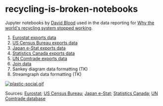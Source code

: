 # recycling-is-broken-notebooks

Jupyter notebooks by [David Blood](https://twitter.com/davidcblood) used in the data reporting for [Why the world's recycling system stopped working](https://www.ft.com/content/360e2524-d71a-11e8-a854-33d6f82e62f8).

1. [Eurostat exports data](https://nbviewer.jupyter.org/github/ft-interactive/recycling-is-broken-notebooks/blob/master/01-wrangle-eurostat.ipynb)
2. [US Census Bureau exports data](https://nbviewer.jupyter.org/github/ft-interactive/recycling-is-broken-notebooks/blob/master/02-wrangle-ucsb.ipynb)
3. [Japan e-Stat exports data](https://nbviewer.jupyter.org/github/ft-interactive/recycling-is-broken-notebooks/blob/master/03-wrangle-estat.ipynb)
4. [Statistics Canada exports data](https://nbviewer.jupyter.org/github/ft-interactive/recycling-is-broken-notebooks/blob/master/04-wrangle-statscan.ipynb)
5. [UN Comtrade exports data](https://nbviewer.jupyter.org/github/ft-interactive/recycling-is-broken-notebooks/blob/master/05-wrangle-un-comtrade.ipynb)
6. [Join data](https://nbviewer.jupyter.org/github/ft-interactive/recycling-is-broken-notebooks/blob/master/06-join.ipynb)
7. Sankey diagram data formatting (TK)
8. Streamgraph data formatting (TK)

[![plastic-social.gif](plastic-social.gif)](https://twitter.com/FinancialTimes/status/1055507657321254914)

Sources: [Eurostat](https://ec.europa.eu/eurostat/data/database); [US Census Bureau](https://usatrade.census.gov/index.php); [Japan e-Stat](https://www.e-stat.go.jp/en); [Statistics Canada](https://open.canada.ca/data/en/dataset/b1126a07-fd85-4d56-8395-143aba1747a4); [UN Comtrade database](https://comtrade.un.org/data/)
